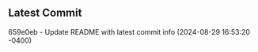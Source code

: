 
## Latest Commit
659e0eb - Update README with latest commit info (2024-08-29 16:53:20 -0400) <Yunxi-Zhou>
